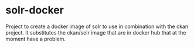 # solr-docker
Project to create a docker image of solr to use in combination with the ckan project. 
It substitutes the ckan/solr image that are in docker hub that at the moment have a problem.
